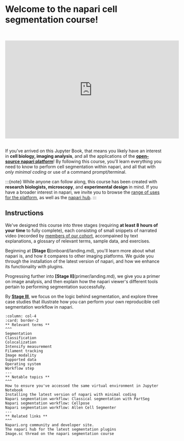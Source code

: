 # Welcome to the napari cell segmentation course!

<br><center><iframe width="560" height="315" src="https://www.youtube.com/embed/VXdFOcBCto4" title="YouTube video player" frameborder="0" allow="accelerometer; autoplay; clipboard-write; encrypted-media; gyroscope; picture-in-picture" allowfullscreen></iframe></center> <br>

If you've arrived on this Jupyter Book, that means you likely have an interest in **cell biology, imaging analysis**, and all the applications of the [**open-source napari platform**](https://www.napari.org)! By following this course, you'll learn everything you need to know to perform cell segmentation within napari, and all that with *only minimal coding* or use of a command prompt/terminal. 

:::{note}
While anyone can follow along, this course has been created with **research biologists, microscopy**, and **experimental design** in mind. If you have a broader interest in napari, we invite you to browse the [range of uses for the platform](https://www.napari.org/gallery.html), as well as the [napari hub](https://www.napari-hub.com).
:::

## Instructions

We've designed this course into three stages (requiring **at least 8 hours of your time** to fully complete), each consisting of small snippets of narrated video (recorded by [members of our cohort](preface/landing.md), accompained by text explanations, a glossary of relevant terms, sample data, and exercises. 

Beginning at **[Stage I]**(onboard/landing.md), you'll learn more about what napari is, and how it compares to other imaging platforms. We guide you through the installation of the latest version of napari, and how we enhance its functionality with plugins. 

Progressing further into **[Stage II]**(primer/landing.md), we give you a primer on image analysis, and then explain how the napari viewer's different tools pertain to performing segmentation successfully. 

By **[Stage III](workflow/landing.md)**, we focus on the logic behind segmentation, and explore three case studies that illustrate how you can perform your own reproducible cell segmentation workflow in napari. 


````{panels}
:column: col-4
:card: border-2
** Relevant terms **
^^^
Segmentation
Classification
Colocalization
Intensify measurement
Filament tracking
Image modality
Supported data
Operating system
Workflow step
---
** Notable topics **
^^^
How to ensure you've accessed the same virtual environment in Jupyter Notebook
Installing the latest version of napari with minimal coding
Napari segmentation workflow: Classical segmentation with PartSeg 
Napari segmentation workflow: Cellpose
Napari segmentation workflow: Allen Cell Segmenter
---
** Related links **
^^^
Napari.org community and developer site.
The napari hub for the latest segmentation plugins
Image.sc thread on the napari segmentation course

````



